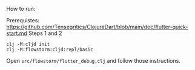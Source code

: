 
How to run:

Prerequistes:
https://github.com/Tensegritics/ClojureDart/blob/main/doc/flutter-quick-start.md
Steps 1 and 2

```
clj -M:cljd init
clj -M:flowstorm:cljd:repl/basic
```

Open `src/flowstorm/flutter_debug.clj` and follow those instructions.

